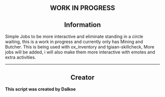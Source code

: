 <h2 align='center'>WORK IN PROGRESS</h2>

<h2 align='center'>Information</h2>

Simple Jobs to be more interactive and eliminate standing in a circle waiting, this is a work in progress and currently only has Mining and Butcher. This is being used with ox_inventory and tgiaan-skillcheck, More jobs will be added, i will also make them more interactive with emotes and extra activities. 

---

<h2 align='center'>Creator</h2>
<b>This script was created by Dalkoe
